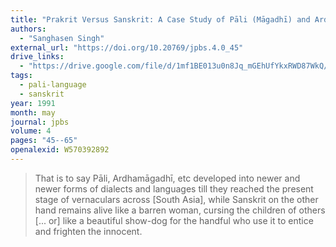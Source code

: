 ```yaml
---
title: "Prakrit Versus Sanskrit: A Case Study of Pāli (Māgadhī) and Ardhamāgadhī"
authors:
  - "Sanghasen Singh"
external_url: "https://doi.org/10.20769/jpbs.4.0_45"
drive_links:
  - "https://drive.google.com/file/d/1mf1BE013u0n8Jq_mGEhUfYkxRWD87WkQ/view?usp=drivesdk"
tags:
  - pali-language
  - sanskrit
year: 1991
month: may
journal: jpbs
volume: 4
pages: "45--65"
openalexid: W570392892
---
```


> That is to say Pāli, Ardhamāgadhī, etc developed into newer and newer forms of dialects and languages till they reached  the present stage of vernaculars across [South Asia], while Sanskrit on the other hand remains alive like a barren woman, cursing the children of others [... or] like a beautiful show-dog for the handful who use it to entice and frighten the innocent.
